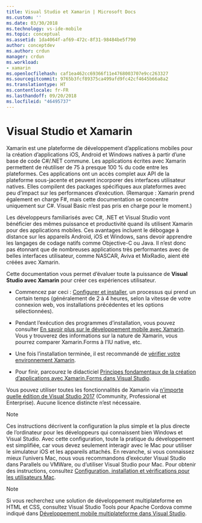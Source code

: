 ```yaml
---
title: Visual Studio et Xamarin | Microsoft Docs
ms.custom: ''
ms.date: 03/30/2018
ms.technology: vs-ide-mobile
ms.topic: conceptual
ms.assetid: 1da4064f-af69-472c-8f31-98484be5f790
author: conceptdev
ms.author: crdun
manager: crdun
ms.workload:
- xamarin
ms.openlocfilehash: caf1ea462cc69366f11e4768003707e9cc263327
ms.sourcegitcommit: 9765b3fcf89375ca499afd9fc42cf4645b66a8a2
ms.translationtype: HT
ms.contentlocale: fr-FR
ms.lasthandoff: 09/20/2018
ms.locfileid: "46495737"
---
```

# <a name="visual-studio-and-xamarin"></a>Visual Studio et Xamarin

Xamarin est une plateforme de développement d’applications mobiles pour la création d’applications iOS, Android et Windows natives à partir d’une base de code C#/.NET commune. Les applications écrites avec Xamarin permettent de réutiliser de 75 à presque 100 % du code entre les plateformes. Ces applications ont un accès complet aux API de la plateforme sous-jacente et peuvent incorporer des interfaces utilisateur natives. Elles compilent des packages spécifiques aux plateformes avec peu d’impact sur les performances d’exécution. (Remarque : Xamarin prend également en charge F#, mais cette documentation se concentre uniquement sur C#. Visual Basic n’est pas pris en charge pour le moment.)

Les développeurs familiarisés avec C#, .NET et Visual Studio vont bénéficier des mêmes puissance et productivité quand ils utilisent Xamarin pour des applications mobiles. Ces avantages incluent le débogage à distance sur les appareils Android, iOS et Windows, sans devoir apprendre les langages de codage natifs comme Objective-C ou Java. Il n’est donc pas étonnant que de nombreuses applications très performantes avec de belles interfaces utilisateur, comme NASCAR, Aviva et MixRadio, aient été créées avec Xamarin.

Cette documentation vous permet d’évaluer toute la puissance de **Visual Studio avec Xamarin** pour créer ces expériences utilisateur.

-   Commencez par ceci : [Configurer et installer](../cross-platform/setup-and-install.md), un processus qui prend un certain temps (généralement de 2 à 4 heures, selon la vitesse de votre connexion web, vos installations précédentes et les options sélectionnées).

-   Pendant l’exécution des programmes d’installation, vous pouvez consulter [En savoir plus sur le développement mobile avec Xamarin](learn-about-mobile-development-with-xamarin.md). Vous y trouverez des informations sur la nature de Xamarin, vous pourrez comparer Xamarin.Forms à l’IU native, etc.

-   Une fois l’installation terminée, il est recommandé de [vérifier votre environnement Xamarin](../cross-platform/verify-your-xamarin-environment.md).

-   Pour finir, parcourez le didacticiel [Principes fondamentaux de la création d’applications avec Xamarin.Forms dans Visual Studio](learn-app-building-basics-with-xamarin-forms-in-visual-studio.md).

Vous pouvez utiliser toutes les fonctionnalités de Xamarin via [n’importe quelle édition de Visual Studio 2017](https://visualstudio.microsoft.com/vs) (Community, Professional et Enterprise). Aucune licence distincte n’est nécessaire.

> [!NOTE]
>  Ces instructions décrivent la configuration la plus simple et la plus directe de l’ordinateur pour les développeurs qui connaissent bien Windows et Visual Studio. Avec cette configuration, toute la pratique du développement est simplifiée, car vous devez seulement interagir avec le Mac pour utiliser le simulateur iOS et les appareils attachés. En revanche, si vous connaissez mieux l’univers Mac, nous vous recommandons d’exécuter Visual Studio dans Parallels ou VMWare, ou d’utiliser Visual Studio pour Mac. Pour obtenir des instructions, consultez [Configuration, installation et vérifications pour les utilisateurs Mac](../cross-platform/setup-install-and-verifications-for-mac-users.md).

> [!NOTE]
>  Si vous recherchez une solution de développement multiplateforme en HTML et CSS, consultez Visual Studio Tools pour Apache Cordova comme indiqué dans [Développement mobile multiplateforme dans Visual Studio](../cross-platform/cross-platform-mobile-development-in-visual-studio.md#HTML).